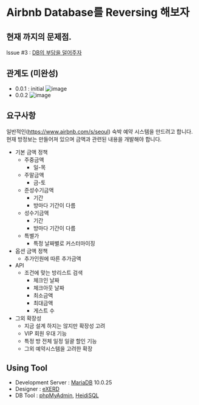 # Airbnb Database를 Reversing 해보자

## 현재 까지의 문제점.
  Issue #3 : [DB의 부담을 덜어주자](https://github.com/uyu423/Programming-Practice/issues/3)

## 관계도 (미완성)
- 0.0.1 : initial
![image](https://cloud.githubusercontent.com/assets/8033320/18083204/1fdccbea-6edd-11e6-9d08-95bb5a1d2f4f.png)
- 0.0.2
![image](https://cloud.githubusercontent.com/assets/8033320/18138894/dfacfea6-6fe9-11e6-9709-1a9ff6c75fdc.png)

## 요구사항
일반적인(https://www.airbnb.com/s/seoul) 숙박 예약 시스템을 만드려고 합니다.
현재 방정보는 만들어져 있으며 금액과 관련된 내용을 개발해야 합니다.

- 기본 금액 정책
  - 주중금액
    - 일-목
  - 주말금액
    - 금-토
  - 준성수기금액
    - 기간
    - 방마다 기간이 다름
  - 성수기금액
    - 기간
    - 방마다 기간이 다름
  - 특별가
    - 특정 날짜별로 커스터마이징
- 옵션 금액 정책
  - 추가인원에 따른 추가금액
- API
  - 조건에 맞는 방리스트 검색
    - 체크인 날짜
    - 체크아웃 날짜
    - 최소금액
    - 최대금액
    - 게스트 수
- 그외 확장성
  - 지금 설계 하지는 않지만 확장성 고려
  - VIP 회원 우대 기능
  - 특정 방 전체 일정 일괄 할인 기능
  - 그외 예약시스템을 고려한 확장

## Using Tool
 - Development Server : [MariaDB](https://mariadb.org/) 10.0.25
 - Designer : [eXERD](http://ko.exerd.com/)
 - DB Tool : [phpMyAdmin](https://www.phpmyadmin.net/), [HeidiSQL](http://www.heidisql.com/)
